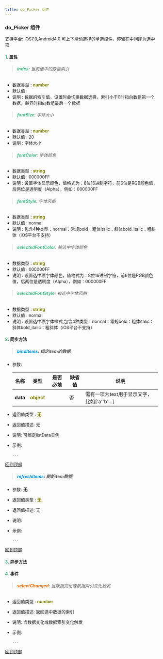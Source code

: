 ```yaml
---
title: do_Picker 组件
---
```


### do_Picker 组件

 支持平台: iOS7.0,Android4.0
 可上下滑动选择的单选控件，停留在中间即为选中项

#### <font color ='#40A977'>**1.**</font> 属性

>###### <font color ='#42b983'>**index**</font>: 当前选中的数据索引

- 数据类型 : <font color ='#808000'>**number**</font>
- 默认值 : 
- 说明 : 数据的索引值，设置时会切换数据选择，索引小于0时指向数组第一个数据，越界时指向数组最后一个数据

>###### <font color ='#42b983'>**fontSize**</font>: 字体大小

- 数据类型 : <font color ='#808000'>**number**</font>
- 默认值 : 20
- 说明 : 字体大小

>###### <font color ='#42b983'>**fontColor**</font>: 字体颜色

- 数据类型 : <font color ='#808000'>**string**</font>
- 默认值 : 000000FF
- 说明 : 设置字体显示颜色，值格式为：8位16进制字符，前6位是RGB颜色值，后两位是透明度（Alpha），例如：000000FF

>###### <font color ='#42b983'>**fontStyle**</font>: 字体风格

- 数据类型 : <font color ='#808000'>**string**</font>
- 默认值 : normal
- 说明 : 包含4种类型：normal：常规bold：粗体italic：斜体bold_italic：粗斜体（iOS平台不支持）

>###### <font color ='#42b983'>**selectedFontColor**</font>: 被选中字体颜色

- 数据类型 : <font color ='#808000'>**string**</font>
- 默认值 : 000000FF
- 说明 : 设置选中项字体颜色，值格式为：8位16进制字符，前6位是RGB颜色值，后两位是透明度（Alpha），例如：000000FF

>###### <font color ='#42b983'>**selectedFontStyle**</font>: 被选中字体风格

- 数据类型 : <font color ='#808000'>**string**</font>
- 默认值 : normal
- 说明 : 设置选中项字体样式,包含4种类型：normal：常规bold：粗体italic：斜体bold_italic：粗斜体（iOS平台不支持）

#### <font color ='#40A977'>**2.**</font> 同步方法

>##### <font color ='#0092db'>**bindItems**</font>: 绑定item的数据

- 参数:

  名称 | 类型 |是否必填|缺省值|说明
  ---- |-------------  |--------------|--------|------
  **data** |<font color ='#808000'>**object**</font> |  | 否|需有一项为text用于显示文字，比如['a''b'...]
- 返回值类型 : <font color ='#808000'>**无**</font>
- 返回值描述: 无
- 说明: 可绑定listData实例
- 示例:

  ```javascript
  ...

  ```

[回到顶部](#top)

>##### <font color ='#0092db'>**refreshItems**</font>: 刷新item数据

- 参数: **无**
- 返回值类型 : <font color ='#808000'>**无**</font>
- 返回值描述: 无
- 说明: 
- 示例:

  ```javascript
  ...

  ```

[回到顶部](#top)

#### <font color ='#40A977'>**3.**</font> 异步方法


#### <font color ='#40A977'>**4.**</font> 事件

>###### <font color ='#e96900'>**selectChanged**</font>: 当数据变化或数据索引变化触发

- 返回值类型 : <font color ='#808000'>**number**</font>
- 返回值描述: 返回选中数据的索引
- 说明: 当数据变化或数据索引变化触发
- 示例:

  ```javascript
  ...

  ```

[回到顶部](#top)


